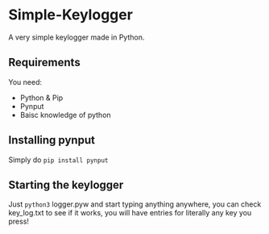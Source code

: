 # Simple-Keylogger
A very simple keylogger made in Python.

## Requirements
You need:
* Python & Pip
* Pynput
* Baisc knowledge of python

## Installing pynput
Simply do `pip install pynput`

## Starting the keylogger
Just `python3` logger.pyw and start typing anything anywhere, you can check key_log.txt to see if it works, you will have entries for literally any key you press!
